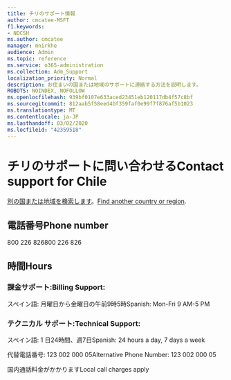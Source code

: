 ```yaml
---
title: チリのサポート情報
author: cmcatee-MSFT
f1.keywords:
- NOCSH
ms.author: cmcatee
manager: mnirkhe
audience: Admin
ms.topic: reference
ms.service: o365-administration
ms.collection: Adm_Support
localization_priority: Normal
description: お住まいの国または地域のサポートに連絡する方法を説明します。
ROBOTS: NOINDEX, NOFOLLOW
ms.openlocfilehash: 939bf0107e633aced23451eb120117db4f57c8bf
ms.sourcegitcommit: 812aab5f58eed4bf359faf0e99f7f876af5b1023
ms.translationtype: MT
ms.contentlocale: ja-JP
ms.lasthandoff: 03/02/2020
ms.locfileid: "42359518"
---
```

# <a name="contact-support-for-chile"></a><span data-ttu-id="5cd64-103">チリのサポートに問い合わせる</span><span class="sxs-lookup"><span data-stu-id="5cd64-103">Contact support for Chile</span></span>

<span data-ttu-id="5cd64-104">[別の国または地域を検索します](../contact-support-for-business-products.md)。</span><span class="sxs-lookup"><span data-stu-id="5cd64-104">[Find another country or region](../contact-support-for-business-products.md).</span></span>

## <a name="phone-number"></a><span data-ttu-id="5cd64-105">電話番号</span><span class="sxs-lookup"><span data-stu-id="5cd64-105">Phone number</span></span>
<span data-ttu-id="5cd64-106">800 226 826</span><span class="sxs-lookup"><span data-stu-id="5cd64-106">800 226 826</span></span>

## <a name="hours"></a><span data-ttu-id="5cd64-107">時間</span><span class="sxs-lookup"><span data-stu-id="5cd64-107">Hours</span></span>
### <a name="billing-support"></a><span data-ttu-id="5cd64-108">課金サポート:</span><span class="sxs-lookup"><span data-stu-id="5cd64-108">Billing Support:</span></span>

<span data-ttu-id="5cd64-109">スペイン語: 月曜日から金曜日の午前9時5時</span><span class="sxs-lookup"><span data-stu-id="5cd64-109">Spanish: Mon-Fri 9 AM-5 PM</span></span>

### <a name="technical-support"></a><span data-ttu-id="5cd64-110">テクニカル サポート:</span><span class="sxs-lookup"><span data-stu-id="5cd64-110">Technical Support:</span></span>

<span data-ttu-id="5cd64-111">スペイン語: 1 日24時間、週7日</span><span class="sxs-lookup"><span data-stu-id="5cd64-111">Spanish: 24 hours a day, 7 days a week</span></span>

<span data-ttu-id="5cd64-112">代替電話番号: 123 002 000 05</span><span class="sxs-lookup"><span data-stu-id="5cd64-112">Alternative Phone Number: 123 002 000 05</span></span>

<span data-ttu-id="5cd64-113">国内通話料金がかかります</span><span class="sxs-lookup"><span data-stu-id="5cd64-113">Local call charges apply</span></span>
